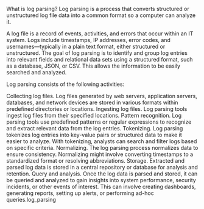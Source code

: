 What is log parsing?
Log parsing is a process that converts structured or unstructured log file data into a common format so a computer can analyze it.

A log file is a record of events, activities, and errors that occur within an IT system. Logs include timestamps, IP addresses, error codes, and usernames—typically in a plain text format, either structured or unstructured. The goal of log parsing is to identify and group log entries into relevant fields and relational data sets using a structured format, such as a database, JSON, or CSV. This allows the information to be easily searched and analyzed.

Log parsing consists of the following activities:

Collecting log files. Log files generated by web servers, application servers, databases, and network devices are stored in various formats within predefined directories or locations.
Ingesting log files. Log parsing tools ingest log files from their specified locations.
Pattern recognition. Log parsing tools use predefined patterns or regular expressions to recognize and extract relevant data from the log entries.
Tokenizing. Log parsing tokenizes log entries into key-value pairs or structured data to make it easier to analyze. With tokenizing, analysts can search and filter logs based on specific criteria.
Normalizing. The log parsing process normalizes data to ensure consistency. Normalizing might involve converting timestamps to a standardized format or resolving abbreviations.
Storage. Extracted and parsed log data is stored in a central repository or database for analysis and retention.
Query and analysis. Once the log data is parsed and stored, it can be queried and analyzed to gain insights into system performance, security incidents, or other events of interest. This can involve creating dashboards, generating reports, setting up alerts, or performing ad-hoc queries.log_parsing
